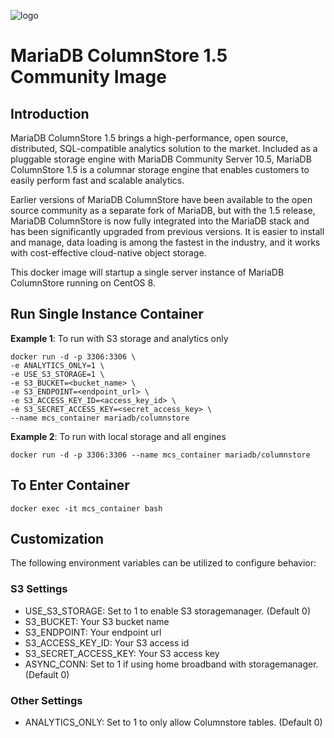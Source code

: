 ![logo](https://raw.githubusercontent.com/mariadb-corporation/mariadb-community-columnstore-docker/master/MDB-HLogo_RGB.jpg)

# MariaDB ColumnStore 1.5 Community Image

## Introduction
MariaDB ColumnStore 1.5 brings a high-performance, open source, distributed, SQL-compatible analytics solution to the market. Included as a pluggable storage engine with MariaDB Community Server 10.5, MariaDB ColumnStore 1.5 is a columnar storage engine that enables customers to easily perform fast and scalable analytics.

Earlier versions of MariaDB ColumnStore have been available to the open source community as a separate fork of MariaDB, but with the 1.5 release, MariaDB ColumnStore is now fully integrated into the MariaDB stack and has been significantly upgraded from previous versions. It is easier to install and manage, data loading is among the fastest in the industry, and it works with cost-effective cloud-native object storage.

This docker image will startup a single server instance of MariaDB ColumnStore running on CentOS 8.

## Run Single Instance Container

**Example 1**: To run with S3 storage and analytics only
```
docker run -d -p 3306:3306 \
-e ANALYTICS_ONLY=1 \
-e USE_S3_STORAGE=1 \
-e S3_BUCKET=<bucket_name> \
-e S3_ENDPOINT=<endpoint_url> \
-e S3_ACCESS_KEY_ID=<access_key_id> \
-e S3_SECRET_ACCESS_KEY=<secret_access_key> \
--name mcs_container mariadb/columnstore
```

**Example 2**: To run with local storage and all engines
```
docker run -d -p 3306:3306 --name mcs_container mariadb/columnstore
```

## To Enter Container
```
docker exec -it mcs_container bash
```

## Customization
The following environment variables can be utilized to configure behavior:

### S3 Settings
* USE_S3_STORAGE: Set to 1 to enable S3 storagemanager. (Default 0)
* S3_BUCKET: Your S3 bucket name
* S3_ENDPOINT: Your endpoint url
* S3_ACCESS_KEY_ID: Your S3 access id
* S3_SECRET_ACCESS_KEY: Your S3 access key
* ASYNC_CONN: Set to 1 if using home broadband with storagemanager. (Default 0)

### Other Settings
* ANALYTICS_ONLY: Set to 1 to only allow Columnstore tables. (Default 0)
